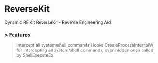 # ReverseKit
Dynamic RE Kit
ReverseKit - Reverse Engineering Aid

### > Features


> Intercept all system/shell commands </b> Hooks CreateProcessInternalW for intercepting all system/shell commands, even hidden ones called by ShellExecuteEx

